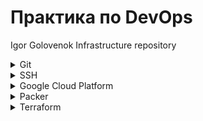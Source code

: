 # Практика по DevOps
Igor Golovenok Infrastructure repository

<details>
  <summary>Git </summary>

## Основные команды Git

- Настроить информацию об авторе: `git config --global user.name "Igor Golovenok"`, `git config --global user.email golovonokia@mail.ru`
- Инициализация репозитория: `git init`
- Проверка состояния: `git status`
- Создание и переход на ветку second: `git checkout -b second`
- Слияние веток: ` git merge`
- Удаление ветки second: `git branch -d second`
- Добавление файлов: `git add`
- Создание коммита: `git commit -m "..."`
- Настройка удаленного репозитория : `git remote add origin git@github.com:golovenok/infrastructure.git`
- Пушим ветку second `git push --set-upstream origin second`

</details>

<details>
  <summary>SSH </summary>

  ## SSH
https://wiki.archlinux.org/index.php/SSH_keys

  - Создание ключа: `ssh-keygen -t rsa -f ~/.ssh/appuser_ssh -C appuser -P ""`
  - Проверка работы агента: `eval "$(ssh-agent -s)"`
  - Добавление ключа в агента: `ssh-add ~/.ssh/appuser_ssh`
  - Подключение: `ssh -i ~/.ssh/appuser appuser@34.77.105.249`
  - Подключение через bastion: `ssh -J appuser@34.77.105.249 appuser@10.132.0.4`
  

<details>
  <summary>Алиас (~/.ssh/config) </summary>

```
  Host bastion
      HostName 34.77.105.249
      User appuser
      IdentityFile ~/.ssh/appuser
      

  Host someinternalhost
      HostName 10.132.0.4
      User appuser
      ProxyJump bastion
      IdentityFile ~/.ssh/appuser
```
</details>

Копирование файлов через SSH: \
https://www.shellhacks.com/ru/copy-files-ssh-10-examples

</details>

<details>
  <summary>Google Cloud Platform </summary>

  ### Установка gcloud

- `sudo snap install google-cloud-sdk --classic`
- `gcloud auth application-default login`

  ### Files
- `gsp/create-reddit-vm.sh` - cкрипт cоздает instance "reddit-app"
- `gsp/create-firewall-puma.sh` - скрипт создает firewall rules "default-puma-server"


</details>

<details>
  <summary>Packer </summary>
  
  ## Создание image с приложением Reddit в gsp
  https://github.com/express42/reddit/tree/monolith

  ### Files
  - `packer/variables.json` - файл с переменными.
  - `packer/app.json` - образ reddit-app-base c установленным Ruby.
  - `packer/db.json` - образ reddit-db-base c установленным Mongodb.
  - `packer/reddit-base.json` - образ reddit-base с установленными Ruby и Mongodb.
  - `packer/reddit-full.json` - образ reddit-full (на основе reddit-base) с готовым приложением Reddit.

  
  ### Terminal
  - Проверка на ошибки: `packer validate ./reddit-base.json`
  - Создание image: `packer build -var-file variables.json reddit-full.json`
</details>

<details>
    <summary>Terraform </summary>
  
  ## Создание VM instances в gcp с помощью Terraform


  ### Files
  - `stage/main.tf` - конфигурационный файл.
  - `stage/variables.tf` - файл под input vars.
  - `stage/outputs.tf` - файл выходных переменных.
  - `stage/terraform.tfvars` - значения переменных, которые не имеют дефолтного значения.
  - `terraform.tfstate` - Terraform хранит в этом файле состояние управляемых им ресурсов.
  - `modules` - дирректория, содержащая в себе модули: \
      `app` - модуль создающий instanse "reddit-app", compute address "reddit-app-ip", firewall rules "allow-puma-default" \
      `db` - модуль создающий instanse "reddit-db", firewall rules "allow-mongo-default" \
      `vcp` - создает firewall rules "default-allow-ssh"
  - `storage-bucket` - https://registry.terraform.io/modules/SweetOps/storage-bucket/google/latest
  
  ### Terminal
  - `terraform -v` - узнать версию 
  -  `terraform init` - инициализация модулей Terraform:
  - `terraform plan` - планирование изменений
  -  `terraform apply -auto-approve=true` - пуск
  - `terraform destroy` - удаление
  - `terraform taint "module.vcp.google_compute_firewall.firewall_ssh` - позволяет пометить ресурс, который terraform должен пересоздать, при следующем запуске.
</details>